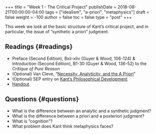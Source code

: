 +++
title = "Week 1 - The Critical Project"
publishDate = 2018-08-21T00:00:00-04:00
tags = ["idealism", "a-priori", "metaphysics"]
draft = false
weight = -100
author = false
toc = false
type = "post"
+++

This week we look at the basic structure of Kant&rsquo;s critical project, and in
particular, the issue of &ldquo;synthetic a priori&rdquo; judgment.


## Readings {#readings}

-   Preface (Second Edition), Bxii-xliv (Guyer & Wood, 106-124) &
    Introduction (Second Edition), B1-30 (Guyer & Wood, 136-52) to the
    _Critique of Pure Reason_
-   (Optional) Van Cleve, &ldquo;[Necessity, Analyticity, and the A Priori](https://www.dropbox.com/s/xkwnhakotbmeuop/vancleve1999%5Fnecessity%2C%5Fanalyticity%2C%5Fand%5Fthe%5Fa%5Fpriori.pdf?dl=0)&rdquo;
-   (Optional) SEP entry on [Kant&rsquo;s Philosophical Development](http://plato.stanford.edu/entries/kant-development/)
-   [Handout](/materials/handouts/handout1.pdf)


## Questions {#questions}

-   What is the difference between an analytic and a synthetic judgment?
-   What is the difference between a priori and a posteriori judgment?
-   What is &ldquo;cognition&rdquo;?
-   What problem does Kant think metaphysics faces?
